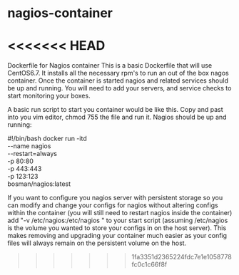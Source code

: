 # nagios-container
<<<<<<< HEAD
=======
Dockerfile for Nagios container
This is a basic Dockerfile that will use CentOS6.7.  It installs all the necessary rpm's to run an out of the box nagos container.  Once the container is started nagios and related services should be up and running.  You will need to add your servers, and service checks to start monitoring your boxes.

A basic run script to start you container would be like this. Copy and past into you vim editor, chmod 755 the file and run it.  Nagios should be up and running:

#!/bin/bash
docker run -itd \
--name nagios \
--restart=always \
-p 80:80 \
-p 443:443 \
-p 123:123 \
bosman/nagios:latest

If you want to configure you nagios server with persistent storage so you can modify and change your configs for nagios without altering configs within the container (you will still need to restart nagios inside the container) add "-v /etc/nagios:/etc/nagios \" to your start script (assuming /etc/nagios is the volume you wanted to store your configs in on the host server).  This makes removing and upgrading your container much easier as your config files will always remain on the persistent volume on the host.

>>>>>>> 1fa3351d2365224fdc7e1e1058778fc0c1c66f8f
